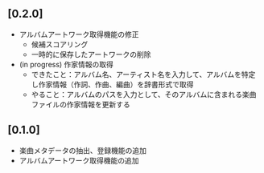 ## [0.2.0]
- アルバムアートワーク取得機能の修正
  - 候補スコアリング
  - 一時的に保存したアートワークの削除
- (in progress) 作家情報の取得
  - できたこと：アルバム名、アーティスト名を入力して、アルバムを特定し作家情報（作詞、作曲、編曲）を辞書形式で取得
  - やること：アルバムのパスを入力として、そのアルバムに含まれる楽曲ファイルの作家情報を更新する

## [0.1.0]
- 楽曲メタデータの抽出、登録機能の追加
- アルバムアートワーク取得機能の追加

